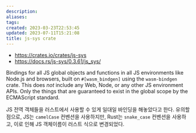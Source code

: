 ```yaml
---
description:
aliases: 
tags: 
created: 2023-03-23T22:53:45
updated: 2023-07-11T15:21:08
title: js-sys crate
---
```

- https://crates.io/crates/js-sys
- https://docs.rs/js-sys/0.3.61/js_sys/

Bindings for all JS global objects and functions in all JS environments like Node.js and browsers, built on `#[wasm_bindgen]` using the `wasm-bindgen` crate. This does _not_ include any Web, Node, or any other JS environment APIs. Only the things that are guaranteed to exist in the global scope by the ECMAScript standard.

JS 전역 객체들을 러스트에서 사용할 수 있게 일대일 바인딩을 해놓았다고 한다. 유의할 점으로, JS는 `camelCase` 컨벤션을 사용하지만, Rust는 `snake_case` 컨벤션을 사용하고, 이로 인해 JS 객체이름이 러스트 식으로 변경되었다.